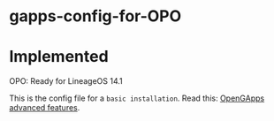 # gapps-config-for-OPO

Implemented
===========

OPO:
	Ready for LineageOS 14.1

This is the config file for a `basic installation`.
Read this: [OpenGApps advanced features](https://github.com/opengapps/opengapps/wiki/Advanced-Features-and-Options).
